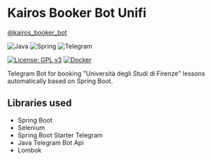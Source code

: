 # Kairos Booker Bot Unifi
[@kairos_booker_bot](https://t.me/kairos_booker_bot)

![Java](https://img.shields.io/badge/java-%23ED8B00.svg?style=for-the-badge&logo=java&logoColor=white)
![Spring](https://img.shields.io/badge/spring-%236DB33F.svg?style=for-the-badge&logo=spring&logoColor=white)
![Telegram](https://img.shields.io/badge/Telegram-2CA5E0?style=for-the-badge&logo=telegram&logoColor=white)

[![License: GPL v3](https://img.shields.io/badge/License-GPLv3-blue.svg)](https://www.gnu.org/licenses/gpl-3.0)
[![Docker](https://badgen.net/badge/icon/docker?icon=docker&label)](https://https://docker.com/)


Telegram Bot for booking "Università degli Studi di Firenze" lessons automatically based on Spring Boot.

## Libraries used

- Spring Boot
- Selenium
- Spring Boot Starter Telegram
- Java Telegram Bot Api
- Lombok

